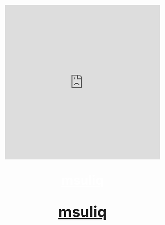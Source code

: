 <div style="width: 100%; height: 0; padding-bottom: 100%; position: relative;">
  <iframe src="https://giphy.com/embed/jaOXKCxtBPLieRLI0c" width="100%" height="100%" style="position: absolute;" frameborder="0" class="giphy-embed" allowfullscreen></iframe>
</div>

<p style="text-align: center; font-size: 3em; font-weight: bold; color: white;">
  <a href="https://github.com/msuliq" style="color: white;">msuliq</a>
</p>

<p style="text-align: center; font-size: 3rem; font-weight: bold; color: white;">
  <a href="https://github.com/msuliq">msuliq</a>
</p>
